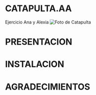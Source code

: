 # CATAPULTA.AA
Ejercicio Ana y Alexia
![Foto de Catapulta](\Users\cerve\OneDrive\Documentos\BCNFEMTECH\CATAPULTA.AA\fotocatapulta.jpg)


# PRESENTACION


# INSTALACION


# AGRADECIMIENTOS





